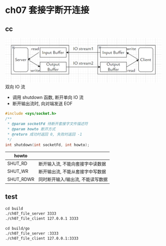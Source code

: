 # ch07 套接字断开连接

## cc

<img src="../assets/rw.png" alt="rw" style="zoom:50%;" />
双向 IO 流

- 调用 shutdown 函数, 断开单向 IO 流
- 断开输出流时, 向对端发送 EOF

```c
#include <sys/socket.h>
/**
 * @param socketFd 待断开套接字文件描述符
 * @param howto 断开方式
 * @return 成功时返回 0, 失败时返回 -1
 */
int shutdown(int socketFd, int howto);
```

| howto     |                                   |
| --------- | --------------------------------- |
| SHUT_RD   | 断开输入流, 不能向套接字中读数据  |
| SHUT_WR   | 断开输出流, 不能从套接字中写数据  |
| SHUT_RDWR | 同时断开输入/输出流, 不能读写数据 |

## test

```shell
cd build
./ch07_file_server 3333
./ch07_file_client 127.0.0.1 3333

cd build/go
./ch07_file_server :3333
./ch07_file_client 127.0.0.1:3333
```
